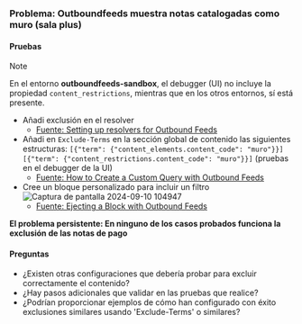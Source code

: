 ### Problema: Outboundfeeds muestra notas catalogadas como muro (sala plus)

#### Pruebas 

> [!NOTE]
> En el entorno **outboundfeeds-sandbox**, el debugger (UI) no incluye la propiedad `content_restrictions`, mientras que en los otros entornos, sí está presente.
> 
* Añadi exclusión en el resolver
    * [Fuente: Setting up resolvers for Outbound Feeds](https://docs.arcxp.com/alc/en/how-to-set-up-resolvers-for-outbound-feeds?sys_kb_id=3ed9b99a47aa8610a87626c2846d43fc&id=kb_article_view&spa=1)
* Añadi en `Exclude-Terms` en la sección global de contenido las siguientes estructuras: `[{"term": {"content_elements.content_code": "muro"}}]` `[{"term": {"content_restrictions.content_code": "muro"}}]` (pruebas en el debugger de la UI)
    * [Fuente: How to Create a Custom Query with Outbound Feeds](https://docs.arcxp.com/alc/en/how-to-create-a-custom-query-with-outbound-feeds?sys_kb_id=e2202e4b47887990eee38788436d43cc&id=kb_article_view&spa=1)
* Cree un bloque personalizado para incluir un filtro
   ![Captura de pantalla 2024-09-10 104947](https://github.com/user-attachments/assets/ae6ded60-0624-478a-8445-68c19c3484d6)
    * [Fuente: Ejecting a Block with Outbound Feeds](https://docs.arcxp.com/alc/en/ejecting-a-block-with-outbound-feeds?sys_kb_id=6233a1d6c39f0e50a046930a05013158&id=kb_article_view&sysparm_rank=3&sysparm_tsqueryId=1d1cb13947e89a90a87626c2846d4396)
 
**El problema persistente: En ninguno de los casos probados funciona la exclusión de las notas de pago**

#### Preguntas

- ¿Existen otras configuraciones que debería probar para excluir correctamente el contenido?
- ¿Hay pasos adicionales que validar en las pruebas que realice?
- ¿Podrían proporcionar ejemplos de cómo han configurado con éxito exclusiones similares usando 'Exclude-Terms' o similares?


